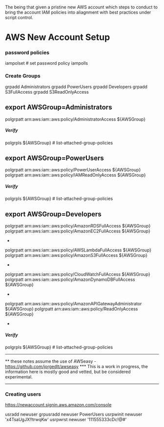The being that given a pristine new AWS account which steps to conduct to bring the account IAM policies into aliagnment with best practices under script control.

# AWS New Account Setup
 
### password policies
 
iampolset                                                                 # set password policy
iampolls
 
### Create Groups
 
grpadd Administrators
grpadd PowerUsers
grpadd Developers
grpadd S3FullAccess
grpadd S3ReadOnlyAccess

export AWSGroup=Administrators
-
 polgrpatt arn:aws:iam::aws:policy/AdministratorAccess ${AWSGroup}
 
##### Verify
polgrpls ${AWSGroup}                                                 # list-attached-group-policies

export AWSGroup=PowerUsers
-
 polgrpatt arn:aws:iam::aws:policy/PowerUserAccess ${AWSGroup}
 polgrpatt arn:aws:iam::aws:policy/IAMReadOnlyAccess ${AWSGroup}

##### Verify
polgrpls ${AWSGroup}                                                 # list-attached-group-policies

export AWSGroup=Developers
-
polgrpatt arn:aws:iam::aws:policy/AmazonRDSFullAccess ${AWSGroup}
polgrpatt arn:aws:iam::aws:policy/AmazonEC2FullAccess ${AWSGroup}

-
polgrpatt arn:aws:iam::aws:policy/AWSLambdaFullAccess ${AWSGroup}
polgrpatt arn:aws:iam::aws:policy/AmazonS3FullAccess ${AWSGroup}

-
polgrpatt arn:aws:iam::aws:policy/CloudWatchFullAccess ${AWSGroup}
polgrpatt arn:aws:iam::aws:policy/AmazonDynamoDBFullAccess ${AWSGroup}

-
polgrpatt arn:aws:iam::aws:policy/AmazonAPIGatewayAdministrator ${AWSGroup}
polgrpatt arn:aws:iam::aws:policy/ReadOnlyAccess ${AWSGroup}

-
##### Verify
polgrpls ${AWSGroup}                                                  # list-attached-group-policies
 
----

** these notes assume the use of AWSeasy - https://github.com/jorgedlt/awseasy
*** This is a work in progress, the information here is mostly good and vetted, but be considered experimental.

----

### Creating users

https://newaccount.signin.aws.amazon.com/console

usradd newuser
grpusradd newuser PowerUsers
usrpwinit newuser 'x4TsaUgJX!!trwqKw' 
usrpwrst newuser '111555333cDc!@#'

